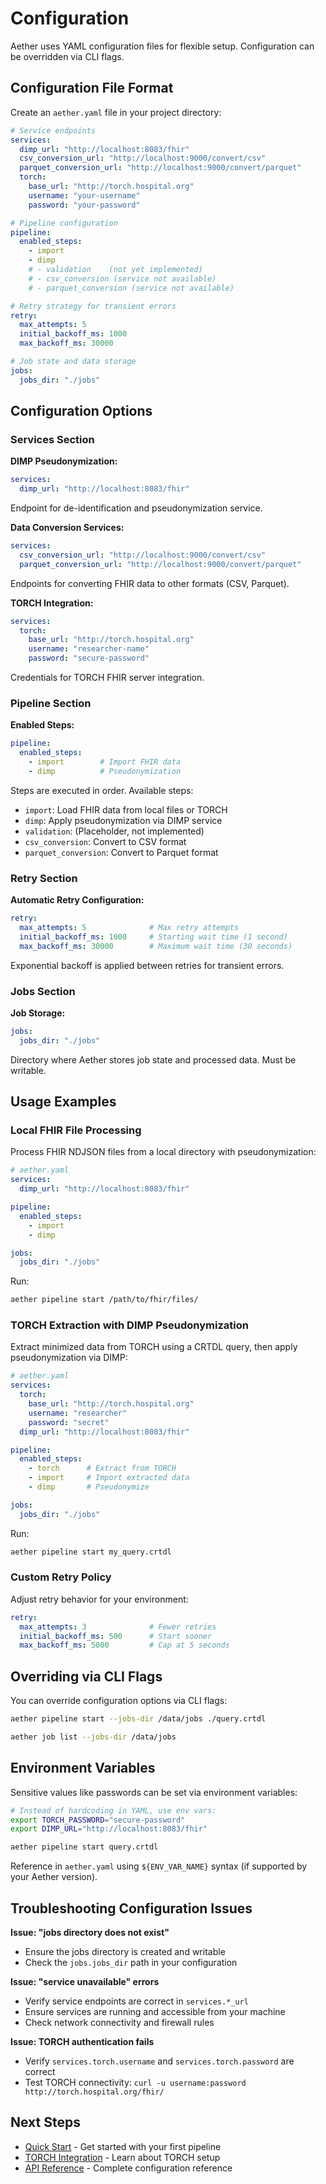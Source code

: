 # Configuration

Aether uses YAML configuration files for flexible setup. Configuration can be overridden via CLI flags.

## Configuration File Format

Create an `aether.yaml` file in your project directory:

```yaml
# Service endpoints
services:
  dimp_url: "http://localhost:8083/fhir"
  csv_conversion_url: "http://localhost:9000/convert/csv"
  parquet_conversion_url: "http://localhost:9000/convert/parquet"
  torch:
    base_url: "http://torch.hospital.org"
    username: "your-username"
    password: "your-password"

# Pipeline configuration
pipeline:
  enabled_steps:
    - import
    - dimp
    # - validation    (not yet implemented)
    # - csv_conversion (service not available)
    # - parquet_conversion (service not available)

# Retry strategy for transient errors
retry:
  max_attempts: 5
  initial_backoff_ms: 1000
  max_backoff_ms: 30000

# Job state and data storage
jobs:
  jobs_dir: "./jobs"
```

## Configuration Options

### Services Section

**DIMP Pseudonymization:**
```yaml
services:
  dimp_url: "http://localhost:8083/fhir"
```
Endpoint for de-identification and pseudonymization service.

**Data Conversion Services:**
```yaml
services:
  csv_conversion_url: "http://localhost:9000/convert/csv"
  parquet_conversion_url: "http://localhost:9000/convert/parquet"
```
Endpoints for converting FHIR data to other formats (CSV, Parquet).

**TORCH Integration:**
```yaml
services:
  torch:
    base_url: "http://torch.hospital.org"
    username: "researcher-name"
    password: "secure-password"
```
Credentials for TORCH FHIR server integration.

### Pipeline Section

**Enabled Steps:**
```yaml
pipeline:
  enabled_steps:
    - import        # Import FHIR data
    - dimp          # Pseudonymization
```

Steps are executed in order. Available steps:
- `import`: Load FHIR data from local files or TORCH
- `dimp`: Apply pseudonymization via DIMP service
- `validation`: (Placeholder, not implemented)
- `csv_conversion`: Convert to CSV format
- `parquet_conversion`: Convert to Parquet format

### Retry Section

**Automatic Retry Configuration:**
```yaml
retry:
  max_attempts: 5              # Max retry attempts
  initial_backoff_ms: 1000     # Starting wait time (1 second)
  max_backoff_ms: 30000        # Maximum wait time (30 seconds)
```

Exponential backoff is applied between retries for transient errors.

### Jobs Section

**Job Storage:**
```yaml
jobs:
  jobs_dir: "./jobs"
```

Directory where Aether stores job state and processed data. Must be writable.

## Usage Examples

### Local FHIR File Processing

Process FHIR NDJSON files from a local directory with pseudonymization:

```yaml
# aether.yaml
services:
  dimp_url: "http://localhost:8083/fhir"

pipeline:
  enabled_steps:
    - import
    - dimp

jobs:
  jobs_dir: "./jobs"
```

Run:
```bash
aether pipeline start /path/to/fhir/files/
```

### TORCH Extraction with DIMP Pseudonymization

Extract minimized data from TORCH using a CRTDL query, then apply pseudonymization via DIMP:

```yaml
# aether.yaml
services:
  torch:
    base_url: "http://torch.hospital.org"
    username: "researcher"
    password: "secret"
  dimp_url: "http://localhost:8083/fhir"

pipeline:
  enabled_steps:
    - torch      # Extract from TORCH
    - import     # Import extracted data
    - dimp       # Pseudonymize

jobs:
  jobs_dir: "./jobs"
```

Run:
```bash
aether pipeline start my_query.crtdl
```

### Custom Retry Policy

Adjust retry behavior for your environment:

```yaml
retry:
  max_attempts: 3              # Fewer retries
  initial_backoff_ms: 500      # Start sooner
  max_backoff_ms: 5000         # Cap at 5 seconds
```

## Overriding via CLI Flags

You can override configuration options via CLI flags:

```bash
aether pipeline start --jobs-dir /data/jobs ./query.crtdl

aether job list --jobs-dir /data/jobs
```

## Environment Variables

Sensitive values like passwords can be set via environment variables:

```bash
# Instead of hardcoding in YAML, use env vars:
export TORCH_PASSWORD="secure-password"
export DIMP_URL="http://localhost:8083/fhir"

aether pipeline start query.crtdl
```

Reference in `aether.yaml` using `${ENV_VAR_NAME}` syntax (if supported by your Aether version).

## Troubleshooting Configuration Issues

**Issue: "jobs directory does not exist"**
- Ensure the jobs directory is created and writable
- Check the `jobs.jobs_dir` path in your configuration

**Issue: "service unavailable" errors**
- Verify service endpoints are correct in `services.*_url`
- Ensure services are running and accessible from your machine
- Check network connectivity and firewall rules

**Issue: TORCH authentication fails**
- Verify `services.torch.username` and `services.torch.password` are correct
- Test TORCH connectivity: `curl -u username:password http://torch.hospital.org/fhir/`

## Next Steps

- [Quick Start](./quick-start.md) - Get started with your first pipeline
- [TORCH Integration](../guides/torch-integration.md) - Learn about TORCH setup
- [API Reference](../api-reference/config-reference.md) - Complete configuration reference
